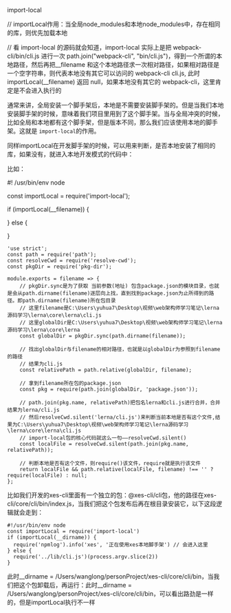 import-local

// importLocal作用：当全局node_modules和本地node_modules中，存在相同的库，则优先加载本地

// 看 import-local 的源码就会知道，import-local 实际上是把 webpack-cli/bin/cli.js 进行一次 path.join("webpack-cli", "bin/cli.js")，得到一个所谓的本地路径，然后再把__filename 和这个本地路径求一次相对路径，如果相对路径是一个空字符串，则代表本地没有其它可以访问的 webpack-cli cli.js, 此时 importLocal(__filename) 返回 null，如果本地没有其它的 webpack-cli，这里肯定是不会进入执行的

通常来讲，全局安装一个脚手架后，本地是不需要安装脚手架的。但是当我们本地安装脚手架的时候，意味着我们项目里用到了这个脚手架。当与全局冲突的时候，比如全局和本地都有这个脚手架，但是版本不同，那么我们应该使用本地的脚手架。这就是 `import-local`的作用。

同样importLocal在开发脚手架的时候，可以用来判断，是否本地安装了相同的库，如果没有，就进入本地开发模式的代码中：

比如：

#! /usr/bin/env node

const importLocal = require('import-local');

if (importLocal(__filename)) {

} else {

}

```
'use strict';
const path = require('path');
const resolveCwd = require('resolve-cwd');
const pkgDir = require('pkg-dir');

module.exports = filename => {
	// pkgDir.sync是为了获取 当前参数(地址) 包含package.json的模块目录，也就是会从path.dirname(filename)逐层向上找，直到找到package.json为止所得到的路径。即path.dirname(filename)所在包目录
	// 这里filename是C:\Users\yuhua7\Desktop\视频\web架构师学习笔记\lerna源码学习\lerna\core\lerna\cli.js
	// 这里globalDir是C:\Users\yuhua7\Desktop\视频\web架构师学习笔记\lerna源码学习\lerna\core\lerna
	const globalDir = pkgDir.sync(path.dirname(filename));

	// 找出globalDir与filename的相对路径，也就是以globalDir为参照到filename的路径
	// 结果为cli.js
	const relativePath = path.relative(globalDir, filename);

	// 拿到filename所在包的package.json
	const pkg = require(path.join(globalDir, 'package.json'));

	// path.join(pkg.name, relativePath)把包名lerna和cli.js进行合并，合并结果为lerna/cli.js
	// 然后resolveCwd.silent('lerna/cli.js')来判断当前本地是否有这个文件,结果为C:\Users\yuhua7\Desktop\视频\web架构师学习笔记\lerna源码学习\lerna\core\lerna\cli.js
	// import-local包的核心代码就这么一句——resolveCwd.silent()
	const localFile = resolveCwd.silent(path.join(pkg.name, relativePath));

	// 判断本地是否有这个文件，则require()该文件，require就是执行该文件
	return localFile && path.relative(localFile, filename) !== '' ? require(localFile) : null;
};
```

比如我们开发的xes-cli里面有一个独立的包：@xes-cli/cli包，他的路径在xes-cli/core/cli/bin/index.js，当我们把这个包发布后再在根目录安装它，以下这段逻辑就会走到：

```
#!/usr/bin/env node
const importLocal = require('import-local')
if (importLocal(__dirname)) {
  require('npmlog').info('xes', '正在使用xes本地脚手架') // 会进入这里
} else {
  require('../lib/cli.js')(process.argv.slice(2))
}
```

此时__dirname = /Users/wanglong/personProject/xes-cli/core/cli/bin，当我们把这个包卸载后，再运行：此时__dirname = /Users/wanglong/personProject/xes-cli/core/cli/bin，可以看出路劲是一样的，但是importLocal执行不一样
